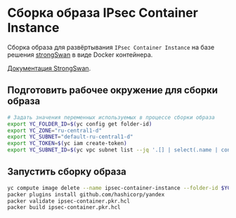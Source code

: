 # Сборка образа IPsec Container Instance

Сборка образа для развёртывания `IPsec Container Instance` на базе решения [strongSwan](https://github.com/strongswan/strongswan) в виде Docker контейнера.

[Документация StrongSwan](https://docs.strongswan.org/docs/latest).

## Подготовить рабочее окружение для сборки образа

```bash
# Задать значения переменных используемых в процессе сборки образа
export YC_FOLDER_ID=$(yc config get folder-id)
export YC_ZONE="ru-central1-d"
export YC_SUBNET="default-ru-central1-d"
export YC_TOKEN=$(yc iam create-token)
export YC_SUBNET_ID=$(yc vpc subnet list --jq '.[] | select(.name | contains ($ENV.YC_SUBNET)) | .id')
```

## Запустить сборку образа

```bash
yc compute image delete --name ipsec-container-instance --folder-id $YC_FOLDER_ID
packer plugins install github.com/hashicorp/yandex
packer validate ipsec-container.pkr.hcl
packer build ipsec-container.pkr.hcl
```
